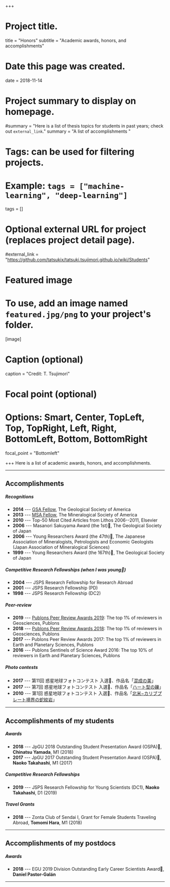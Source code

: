 +++
# Project title.
title = "Honors"
subtitle = "Academic awards, honors, and accomplishments"

# Date this page was created.
date = 2018-11-14

# Project summary to display on homepage.
#summary = "Here is a list of thesis topics for students in past years; check out `external_link`."
summary = "A list of accomplishments "

# Tags: can be used for filtering projects.
# Example: `tags = ["machine-learning", "deep-learning"]`
tags = []

# Optional external URL for project (replaces project detail page).
#external_link = "https://github.com/tatsukix/tatsuki.tsujimori.github.io/wiki/Students"

# Featured image
# To use, add an image named `featured.jpg/png` to your project's folder. 
[image]
  # Caption (optional)
  caption = "Credit: T. Tsujimori"

  # Focal point (optional)
  # Options: Smart, Center, TopLeft, Top, TopRight, Left, Right, BottomLeft, Bottom, BottomRight
  focal_point = "Bottomleft"

+++
Here is a list of academic awards, honors, and accomplishments.

----------
## Accomplishments
##### Recognitions
- **2014** --- [GSA Fellow](https://www.geosociety.org/GSA/Membership/Recognition/GSA_Fellowship/GSA/Awards/Fellows.aspx#T), The Geological Society of America
- **2013** --- [MSA Fellow](http://www.minsocam.org/MSA/Awards/Fellowslist.html), The Mineralogical Society of America
- **2010** --- Top-50 Most Cited Articles from Lithos 2006--2011, Elsevier
- **2006** --- Masanori Sakuyama Award (the 1st)🏅, The Geological Society of Japan
- **2006** --- Young Researchers Award (the 47th)🏅, The Japanese Association of Mineralogists, Petrologists and Economic Geologists (Japan Association of Mineralogical Sciences)
- **1999** --- Young Researchers Award (the 167th)🏅, The Geological Society of Japan

##### Competitive Research Fellowships (when I was young😬)
- **2004** --- JSPS Research Fellowship for Research Abroad 
- **2001** --- JSPS Research Fellowship (PD) 
- **1998** --- JSPS Research Fellowship (DC2)

##### Peer-review
- **2019** --- [Publons Peer Review Awards 2019](https://publons.com/awards/peer-review/2019/): The top 1% of reviewers in Geosciences, Publons
- **2018** --- [Publons Peer Review Awards 2018](https://publons.com/awards/2018/esi/): The top 1% of reviewers in Geosciences, Publons
- **2017** --- Publons Peer Review Awards 2017: The top 1% of reviewers in Earth and Planetary Sciences, Publons
- **2016** --- Publons Sentinels of Science Award 2016: The top 10% of reviewers in Earth and Planetary Sciences, Publons

##### Photo contests 
- **2017** --- 第11回 惑星地球フォトコンテスト 入選🏅、作品名「[混成の美](http://www.geosociety.jp/faq/content0896.html)」
- **2017** --- 第7回 惑星地球フォトコンテスト 入選🏅、作品名「[ハート型の礫](http://www.geosociety.jp/faq/content0639.html)」
- **2010** --- 第1回 惑星地球フォトコンテスト 入選🏅、作品名「[北米−カリブプレート境界の蛇紋岩](http://www.geosociety.jp/faq/content0225.html)」

----------
## Accomplishments of my students 
##### Awards
- **2018** --- JpGU 2018 Outstanding Student Presentation Award (OSPA)🏅, **Chinatsu Yamada**, M1 (2018)
- **2017** --- JpGU 2017 Outstanding Student Presentation Award (OSPA)🏅, **Naoko Takahashi**, M1 (2017)

##### Competitive Research Fellowships
- **2019** --- JSPS Research Fellowship for Young Scientists (DC1), **Naoko Takahashi**, D1 (2019)

##### Travel Grants
- **2018** --- Zonta Club of Sendai I, Grant for Female Students Traveling Abroad, **Tomomi Hara**, M1 (2018)

----------
## Accomplishments of my postdocs
##### Awards
- **2018** --- EGU 2019 Division Outstanding Early Career Scientists Award🏅, **Daniel Pastor-Galán**

----------
